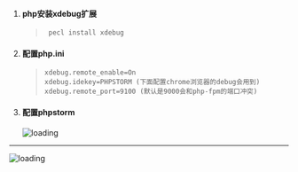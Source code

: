 1. #### php安装xdebug扩展
   >      pecl install xdebug
2. #### 配置php.ini
   >     xdebug.remote_enable=On  
   >     xdebug.idekey=PHPSTORM (下面配置chrome浏览器的debug会用到)
   >     xdebug.remote_port=9100 (默认是9000会和php-fpm的端口冲突)
3. #### 配置phpstorm
   ![loading](../../images/xdebug-port.png)
* * *  
   ![loading](../../images/xdebug-server.png)
